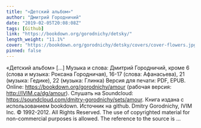 ```yaml
---
title: "«Детский альбом»"
author: "Дмитрий Городничий"
date: "2019-02-05T20:08:08Z"
tags: [Github]
link: "https://bookdown.org/gorodnichy/detsky/"
length_weight: "11.1%"
cover: "https://bookdown.org/gorodnichy/detsky/covers/cover-flowers.jpg"
pinned: false
---
```


«Детский альбом» [...] Музыка и слова: Дмитрий Городничий, кроме 6 (слова и музыка: Роксана Городничая), 16-17 (слова: Афанасьева), 21 (музыка: Гедике), 22 (музыка: Глинка) Версия для печати: PDF, EPUB. Online: https://bookdown.org/gorodnichy/amour (рабочая версия: http://IVIM.ca/dg/amour). Слушать на Soundcloud: https://soundcloud.com/dmitry-gorodnichy/sets/amour. Книга издана с использованием bookdown. Источник на github. Dmitry Gorodnichy, IVIM Inc. © 1992-2012. All Rights Reserved. The use of copyrighted material for non-commercial purposes is allowed. The reference to the source is ...
